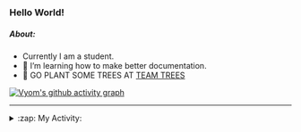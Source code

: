 ### Hello World!

##### About:
- Currently I am a student.
- 🌱 I’m learning how to make better documentation.
- 🌱 GO PLANT SOME TREES AT [TEAM TREES](https://teamtrees.org/)

[![Vyom's github activity graph](https://activity-graph.herokuapp.com/graph?username=Vyvy-vi)](https://github.com/ashutosh00710/github-readme-activity-graph)

---
<details>
  <summary>:zap: My Activity:</summary>
  
<!--START_SECTION:waka-->
![Code Time](http://img.shields.io/badge/Code%20Time-926%20hrs%2023%20mins-blue)

**I'm a Night 🦉** 

```text
🌞 Morning    93 commits     ███░░░░░░░░░░░░░░░░░░░░░░   13.34% 
🌆 Daytime    169 commits    ██████░░░░░░░░░░░░░░░░░░░   24.25% 
🌃 Evening    230 commits    ████████░░░░░░░░░░░░░░░░░   33.0% 
🌙 Night      205 commits    ███████░░░░░░░░░░░░░░░░░░   29.41%

```
📅 **I'm Most Productive on Sunday** 

```text
Monday       101 commits    ███░░░░░░░░░░░░░░░░░░░░░░   14.49% 
Tuesday      113 commits    ████░░░░░░░░░░░░░░░░░░░░░   16.21% 
Wednesday    89 commits     ███░░░░░░░░░░░░░░░░░░░░░░   12.77% 
Thursday     101 commits    ███░░░░░░░░░░░░░░░░░░░░░░   14.49% 
Friday       103 commits    ███░░░░░░░░░░░░░░░░░░░░░░   14.78% 
Saturday     73 commits     ██░░░░░░░░░░░░░░░░░░░░░░░   10.47% 
Sunday       117 commits    ████░░░░░░░░░░░░░░░░░░░░░   16.79%

```


📊 **This Week I Spent My Time On** 

```text
🔥 Editors: 
VS Code                  10 hrs 46 mins      █████████████████████████   100.0%

🐱‍💻 Projects: 
CSF                      4 hrs 39 mins       ██████████░░░░░░░░░░░░░░░   43.32% 
github-readme-youtube-car4 hrs 25 mins       ██████████░░░░░░░░░░░░░░░   41.09% 
TEA-onboarding-bot       36 mins             █░░░░░░░░░░░░░░░░░░░░░░░░   5.64% 
readme-typing-svg        28 mins             █░░░░░░░░░░░░░░░░░░░░░░░░   4.34% 
file-utils               20 mins             ░░░░░░░░░░░░░░░░░░░░░░░░░   3.19%

```


 Last Updated on 18/10/2022 07:17:59 UTC
<!--END_SECTION:waka-->
</details>
